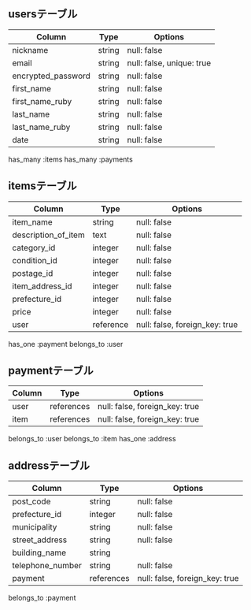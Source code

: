 ## usersテーブル

| Column             | Type       | Options                   |
| ------------------ | ---------- | ------------------------- |
| nickname           | string     | null: false               |
| email              | string     | null: false, unique: true |
| encrypted_password | string     | null: false               |
| first_name         | string     | null: false               |
| first_name_ruby    | string     | null: false               |
| last_name          | string     | null: false               |
| last_name_ruby     | string     | null: false               |
| date               | string     | null: false               |

  has_many :items
  has_many :payments

## itemsテーブル
| Column              | Type       | Options                        |
| ------------------- | ---------- | ------------------------------ |
| item_name           | string     | null: false                    |
| description_of_item | text       | null: false                    |
| category_id         | integer    | null: false                    |
| condition_id        | integer    | null: false                    |
| postage_id          | integer    | null: false                    |
| item_address_id     | integer    | null: false                    |
| prefecture_id       | integer    | null: false                    |
| price               | integer    | null: false                    |
| user                | reference  | null: false, foreign_key: true |

  has_one :payment
  belongs_to :user

## paymentテーブル
| Column | Type       | Options                       |
| ------ | ---------- | ----------------------------- |
| user   | references |null: false, foreign_key: true |
| item   | references |null: false, foreign_key: true |

  belongs_to :user
  belongs_to :item
  has_one :address

## addressテーブル
| Column           | Type       | Options                       |
| ---------------- | ---------- | ----------------------------- |
| post_code        | string     | null: false                   |
| prefecture_id    | integer    | null: false                   |
| municipality     | string     | null: false                   |
| street_address   | string     | null: false                   |
| building_name    | string     |                               |
| telephone_number | string     | null: false                   |
| payment          | references |null: false, foreign_key: true |

  belongs_to :payment


